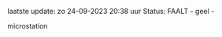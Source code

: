 laatste update: 
zo 24-09-2023 20:38   uur 
Status: FAALT - geel - 
<div class="service Y">microstation</div>